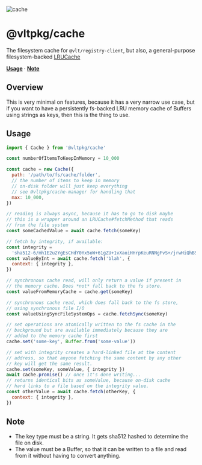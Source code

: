 ![cache](https://github.com/user-attachments/assets/beb8e72b-9af4-42ff-a39c-11c937bffdb6)

# @vltpkg/cache

The filesystem cache for `@vlt/registry-client`, but also, a general-purpose filesystem-backed [LRUCache](http://npm.im/lru-cache)

**[Usage](#usage)**
·
**[Note](#note)**

## Overview

This is very minimal on features, because it has a very narrow use case, but if you want to have a persistently fs-backed LRU
memory cache of Buffers using strings as keys, then this is the
thing to use.

## Usage

```js
import { Cache } from '@vltpkg/cache'

const numberOfItemsToKeepInMemory = 10_000

const cache = new Cache({
  path: '/path/to/fs/cache/folder',
  // the number of items to keep in memory
  // on-disk folder will just keep everything
  // see @vltpkg/cache-manager for handling that
  max: 10_000,
})

// reading is always async, because it has to go to disk maybe
// this is a wrapper around an LRUCache#fetchMethod that reads
// from the file system
const someCachedValue = await cache.fetch(someKey)

// fetch by integrity, if available:
const integrity =
  'sha512-6/mh1E2u2YgEsCHdY0Yx5oW+61gZU+1vXaoiHHrpKeuRNNgFvS+/jrwHiQhB5apAf5oB7UB7E19ol2R2LKH8hQ=='
const valueByInt = await cache.fetch('blah', {
  context: { integrity },
})

// synchronous cache read, will only return a value if present in
// the memory cache. Does *not* fall back to the fs store.
const valueFromMemoryCache = cache.get(someKey)

// synchronous cache read, which does fall back to the fs store,
// using synchronous file I/O
const valueUsingSyncFileSystemOps = cache.fetchSync(someKey)

// set operations are atomically written to the fs cache in the
// background but are available immediately because they are
// added to the memory cache first
cache.set('some-key', Buffer.from('some-value'))

// set with integrity creates a hard-linked file at the content
// address, so that anyone fetching the same content by any other
// key will get the same result.
cache.set(someKey, someValue, { integrity })
await cache.promise() // once it's done writing...
// returns identical bits as someValue, because on-disk cache
// hard links to a file based on the integrity value.
const otherValue = await cache.fetch(otherKey, {
  context: { integrity },
})
```

## Note

- The key type must be a string. It gets sha512 hashed to determine the file on disk.
- The value must be a Buffer, so that it can be written to a file and read from it without having to convert anything.
